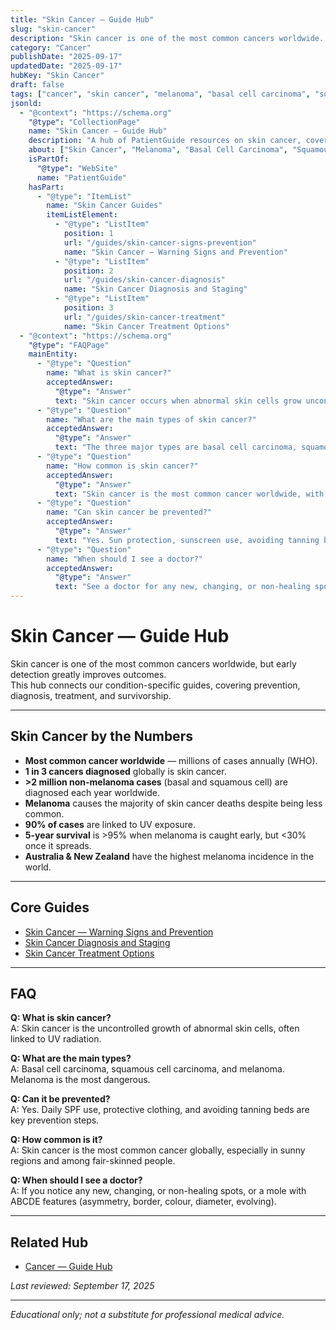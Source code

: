 ```yaml
---
title: "Skin Cancer — Guide Hub"
slug: "skin-cancer"
description: "Skin cancer is one of the most common cancers worldwide. Explore guides on signs, prevention, diagnosis, treatment, and survivorship."
category: "Cancer"
publishDate: "2025-09-17"
updatedDate: "2025-09-17"
hubKey: "Skin Cancer"
draft: false
tags: ["cancer", "skin cancer", "melanoma", "basal cell carcinoma", "squamous cell carcinoma", "hub"]
jsonld:
  - "@context": "https://schema.org"
    "@type": "CollectionPage"
    name: "Skin Cancer — Guide Hub"
    description: "A hub of PatientGuide resources on skin cancer, covering warning signs, prevention, treatment, and survivorship."
    about: ["Skin Cancer", "Melanoma", "Basal Cell Carcinoma", "Squamous Cell Carcinoma"]
    isPartOf:
      "@type": "WebSite"
      name: "PatientGuide"
    hasPart:
      - "@type": "ItemList"
        name: "Skin Cancer Guides"
        itemListElement:
          - "@type": "ListItem"
            position: 1
            url: "/guides/skin-cancer-signs-prevention"
            name: "Skin Cancer — Warning Signs and Prevention"
          - "@type": "ListItem"
            position: 2
            url: "/guides/skin-cancer-diagnosis"
            name: "Skin Cancer Diagnosis and Staging"
          - "@type": "ListItem"
            position: 3
            url: "/guides/skin-cancer-treatment"
            name: "Skin Cancer Treatment Options"
  - "@context": "https://schema.org"
    "@type": "FAQPage"
    mainEntity:
      - "@type": "Question"
        name: "What is skin cancer?"
        acceptedAnswer:
          "@type": "Answer"
          text: "Skin cancer occurs when abnormal skin cells grow uncontrollably, often caused by UV radiation from sunlight or tanning beds."
      - "@type": "Question"
        name: "What are the main types of skin cancer?"
        acceptedAnswer:
          "@type": "Answer"
          text: "The three major types are basal cell carcinoma, squamous cell carcinoma, and melanoma. Melanoma is the most aggressive."
      - "@type": "Question"
        name: "How common is skin cancer?"
        acceptedAnswer:
          "@type": "Answer"
          text: "Skin cancer is the most common cancer worldwide, with millions of new cases each year. Rates are especially high in fair-skinned populations and sunny climates."
      - "@type": "Question"
        name: "Can skin cancer be prevented?"
        acceptedAnswer:
          "@type": "Answer"
          text: "Yes. Sun protection, sunscreen use, avoiding tanning beds, and regular skin checks greatly reduce risk."
      - "@type": "Question"
        name: "When should I see a doctor?"
        acceptedAnswer:
          "@type": "Answer"
          text: "See a doctor for any new, changing, or non-healing spots, or if a mole follows the ABCDE warning signs (asymmetry, border, colour, diameter, evolving)."
---
```


# Skin Cancer — Guide Hub

Skin cancer is one of the most common cancers worldwide, but early detection greatly improves outcomes.  
This hub connects our condition-specific guides, covering prevention, diagnosis, treatment, and survivorship.

---

## Skin Cancer by the Numbers
- **Most common cancer worldwide** — millions of cases annually (WHO).  
- **1 in 3 cancers diagnosed** globally is skin cancer.  
- **>2 million non-melanoma cases** (basal and squamous cell) are diagnosed each year worldwide.  
- **Melanoma** causes the majority of skin cancer deaths despite being less common.  
- **90% of cases** are linked to UV exposure.  
- **5-year survival** is >95% when melanoma is caught early, but <30% once it spreads.  
- **Australia & New Zealand** have the highest melanoma incidence in the world.  

---

## Core Guides
- [Skin Cancer — Warning Signs and Prevention](/guides/skin-cancer-signs-prevention)  
- [Skin Cancer Diagnosis and Staging](/guides/skin-cancer-diagnosis)  
- [Skin Cancer Treatment Options](/guides/skin-cancer-treatment)  

---

## FAQ
**Q: What is skin cancer?**  
A: Skin cancer is the uncontrolled growth of abnormal skin cells, often linked to UV radiation.  

**Q: What are the main types?**  
A: Basal cell carcinoma, squamous cell carcinoma, and melanoma. Melanoma is the most dangerous.  

**Q: Can it be prevented?**  
A: Yes. Daily SPF use, protective clothing, and avoiding tanning beds are key prevention steps.  

**Q: How common is it?**  
A: Skin cancer is the most common cancer globally, especially in sunny regions and among fair-skinned people.  

**Q: When should I see a doctor?**  
A: If you notice any new, changing, or non-healing spots, or a mole with ABCDE features (asymmetry, border, colour, diameter, evolving).  

---

## Related Hub
- [Cancer — Guide Hub](/guides/cancer)  

*Last reviewed: September 17, 2025*  

---

*Educational only; not a substitute for professional medical advice.*

